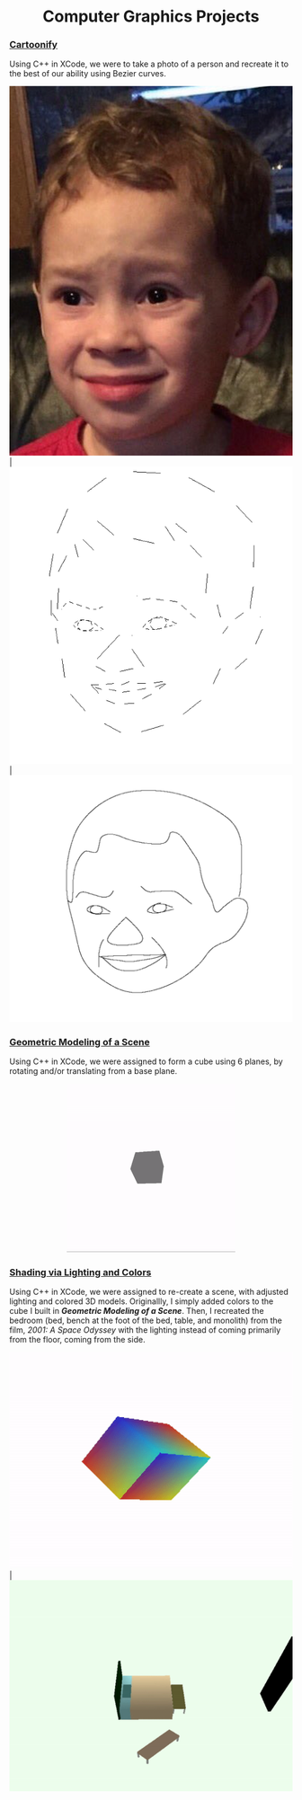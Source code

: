 <h1 align="center">Computer Graphics Projects</h1>

### [Cartoonify](https://github.com/mmagallanes/cmsi_371/tree/master/Cartoonify)

Using C++ in XCode, we were to take a photo of a person and recreate it to the best of our ability using Bezier curves. 

![Original Face](https://github.com/mmagallanes/cmsi_371/blob/master/Cartoonify/originalFace.png) | ![First Draft Face](https://github.com/mmagallanes/cmsi_371/blob/master/Cartoonify/face_v1.png) | ![Final Face](https://github.com/mmagallanes/cmsi_371/blob/master/Cartoonify/face_final.png)

### [Geometric Modeling of a Scene]()

Using C++ in XCode, we were assigned to form a cube using 6 planes, by rotating and/or translating from a base plane. 

<p align="center">
  <img src="https://github.com/mmagallanes/cmsi_371/blob/master/Geometric%20Modeling%20of%20a%20Scene/geometric_modeling.gif" width="300" height="300">
</p>

### [Shading via Lighting and Colors]()

Using C++ in XCode, we were assigned to re-create a scene, with adjusted lighting and colored 3D models. Originallly, I simply added colors to the cube I built in <strong><em>Geometric Modeling of a Scene</em></strong>. Then, I recreated the bedroom (bed, bench at the foot of the bed, table, and monolith) from the film, *2001: A Space Odyssey* with the lighting instead of coming primarily from the floor, coming from the side. 

![](https://github.com/mmagallanes/cmsi_371/blob/master/Shading%20via%20Lighting%20and%20Colors/shading_v1.gif) | ![](https://github.com/mmagallanes/cmsi_371/blob/master/Shading%20via%20Lighting%20and%20Colors/shading_v2.gif)
